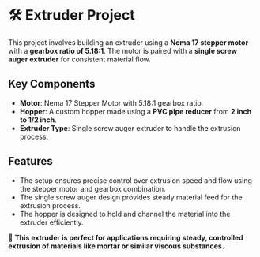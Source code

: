 # 🛠️ Extruder Project

This project involves building an extruder using a **Nema 17 stepper motor** with a **gearbox ratio of 5.18:1**. The motor is paired with a **single screw auger extruder** for consistent material flow. 

## Key Components
- **Motor**: Nema 17 Stepper Motor with 5.18:1 gearbox ratio.
- **Hopper**: A custom hopper made using a **PVC pipe reducer** from **2 inch to 1/2 inch**.
- **Extruder Type**: Single screw auger extruder to handle the extrusion process.

## Features
- The setup ensures precise control over extrusion speed and flow using the stepper motor and gearbox combination.
- The single screw auger design provides steady material feed for the extrusion process.
- The hopper is designed to hold and channel the material into the extruder efficiently.

🔧 **This extruder is perfect for applications requiring steady, controlled extrusion of materials like mortar or similar viscous substances.**
